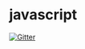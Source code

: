 # javascript

[![Gitter](https://badges.gitter.im/dubtrack-api/javascript.svg)](https://gitter.im/dubtrack-api/javascript?utm_source=badge&utm_medium=badge&utm_campaign=pr-badge&utm_content=badge)